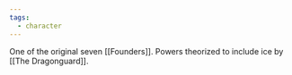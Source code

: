 ```yaml
---
tags:
  - character
---
```

One of the original seven [[Founders]].
Powers theorized to include ice by [[The Dragonguard]].